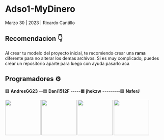 # Adso1-MyDinero
Marzo 30 | 2023 | Ricardo Cantillo

## Recomendacion 👇

Al crear tu modelo del proyecto inicial, te recomiendo crear una **rama** diferente
para no alterar los demas archivos. Si es muy complicado, puedes  crear un repositorio aparte para luego con ayuda pasarlo aca.

## Programadores ⚙


🟥 **AndresGG23** --🟦 **Dani1512F** -----🟧 **jhekzw** ---------🟪 **NaferJ**

<a href= "https://github.com/AndresGG23" > <img src="https://user-images.githubusercontent.com/104089760/231014864-75d7a044-b72b-4015-924e-0537437a577b.png" align="left" width="115" ></a>

<a href= "https://github.com/Dani1512F" > <img src="https://avatars.githubusercontent.com/u/118460679?v=4" align="left" width="115" ></a>

<a href= "https://github.com/jhekzw" > <img src="https://avatars.githubusercontent.com/u/112637740?v=4" align="left" width="115" ></a>

<a href= "https://github.com/NaferJ" > <img src="https://avatars.githubusercontent.com/u/104089760?v=4" align="left" width="115" ></a>


